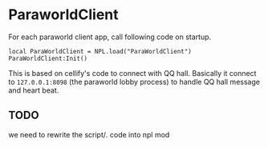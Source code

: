 # ParaworldClient

For each paraworld client app, call following code on startup. 
```
local ParaWorldClient = NPL.load("ParaWorldClient")
ParaWorldClient:Init()
```

This is based on cellify's code to connect with QQ hall.
Basically it connect to `127.0.0.1:8098` (the paraworld lobby process) to handle QQ hall message and heart beat. 

## TODO
we need to rewrite the script/*.* code into npl mod
